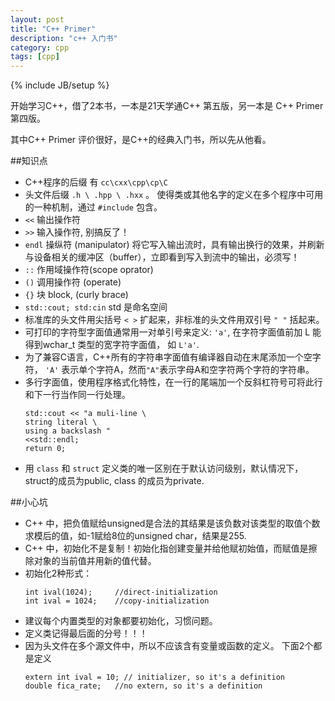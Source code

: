 ```yaml
---
layout: post
title: "C++ Primer"
description: "c++ 入门书"
category: cpp
tags: [cpp]
---
```

{% include JB/setup %}


开始学习C++，借了2本书，一本是21天学通C++ 第五版，另一本是 C++ Primer 第四版。

其中C++ Primer 评价很好，是C++的经典入门书，所以先从他看。


##知识点
- C++程序的后缀 有 `cc\cxx\cpp\cp\C`
- 头文件后缀 `.h \ .hpp \ .hxx` 。 使得类或其他名字的定义在多个程序中可用的一种机制，通过 `#include` 包含。
- `<<` 输出操作符
- `>>` 输入操作符, 别搞反了！
- `endl` 操纵符 (manipulator) 将它写入输出流时，具有输出换行的效果，并刷新与设备相关的缓冲区（buffer），立即看到写入到流中的输出，必须写！
- `::` 作用域操作符(scope oprator) 
- `()` 调用操作符 (operate)
- `{}` 块 block, (curly brace)
- `std::cout; std:cin` std 是命名空间
- 标准库的头文件用尖括号 `< >` 扩起来，非标准的头文件用双引号 `" "` 括起来。 
- 可打印的字符型字面值通常用一对单引号来定义: `'a'`, 在字符字面值前加 L 能得到wchar_t 类型的宽字符字面值， 如 `L'a'`.
- 为了兼容C语言，C++所有的字符串字面值有编译器自动在末尾添加一个空字符， `'A'` 表示单个字符A，然而`"A"`表示字母A和空字符两个字符的字符串。
- 多行字面值，使用程序格式化特性，在一行的尾端加一个反斜杠符号可将此行和下一行当作同一行处理。
	```
	std::cout << "a muli-line \
	string literal \
	using a backslash "
	<<std::endl;
	return 0;
	```
- 用 `class` 和 `struct` 定义类的唯一区别在于默认访问级别，默认情况下，struct的成员为public, class 的成员为private. 

##小心坑
- C++ 中，把负值赋给unsigned是合法的其结果是该负数对该类型的取值个数求模后的值，如-1赋给8位的unsigned char，结果是255.
- C++ 中，初始化不是复制！初始化指创建变量并给他赋初始值，而赋值是擦除对象的当前值并用新的值代替。
- 初始化2种形式：
	```
	int ival(1024);		//direct-initialization
	int ival = 1024; 	//copy-initialization 
	```
- 建议每个内置类型的对象都要初始化，习惯问题。
- 定义类记得最后面的分号！！！
- 因为头文件在多个源文件中，所以不应该含有变量或函数的定义。 下面2个都是定义
	```
	extern int ival = 10; // initializer, so it's a definition
	double fica_rate;	//no extern, so it's a definition
	```



